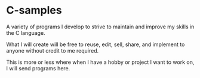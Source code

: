 # C-samples
A variety of programs I develop to strive to maintain and improve my skills in the C language.

What I will create will be free to reuse, edit, sell, share, and implement to anyone without credit to me required.

This is more or less where when I have a hobby or project I want to work on, I will send programs here.
